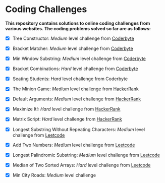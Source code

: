 # Coding Challenges

**This repository contains solutions to online coding challenges from various websites. The coding problems solved so far are as follows:**
- [x] Tree Constructor: *Medium* level challenge from [Coderbyte](https://coderbyte.com/information/Tree%20Constructor)
- [x] Bracket Matcher: *Medium* level challenge from [Coderbyte](https://coderbyte.com/information/Bracket%20Matcher)
- [x] Min Window Substring: *Medium* level challenge from [Coderbyte](https://coderbyte.com/information/Min%20Window%20Substring)
- [x] Bracket Combinations: *Hard* level challenge from [Coderbyte](https://coderbyte.com/information/Bracket%20Combinations)
- [x] Seating Students: *Hard* level challenge from Coderbyte
- [x] The Minion Game: *Medium* level challenge from [HackerRank](https://www.hackerrank.com/challenges/the-minion-game/problem?isFullScreen=true)
- [x] Default Arguments: *Medium* level challenge from [HackerRank](https://www.hackerrank.com/challenges/default-arguments/problem?isFullScreen=true)
- [x] Maximize It!: *Hard* level challenge from [HackerRank](https://www.hackerrank.com/challenges/maximize-it/problem?isFullScreen=true)
- [x] Matrix Script: *Hard* level challenge from [HackerRank](https://www.hackerrank.com/challenges/matrix-script/problem?isFullScreen=true)
- [x] Longest Substring Without Repeating Characters: *Medium* level challenge from [Leetcode](https://leetcode.com/problems/longest-substring-without-repeating-characters/)
- [x] Add Two Numbers: *Medium* level challenge from [Leetcode](https://leetcode.com/problems/longest-substring-without-repeating-characters/)
- [x] Longest Palindromic Substring: *Medium* level challenge from [Leetcode](https://leetcode.com/problems/longest-palindromic-substring/)
- [x] Median of Two Sorted Arrays: *Hard* level challenge from [Leetcode](https://leetcode.com/problems/median-of-two-sorted-arrays/)
- [x] Min City Roads: *Medium* level challenge


